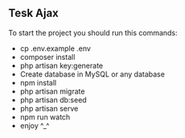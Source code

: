 ## Tesk Ajax

To start the project you should run this commands:

- cp .env.example .env
- composer install
- php artisan key:generate
- Create database in MySQL or any database
- npm install
- php artisan migrate
- php artisan db:seed
- php artisan serve
- npm run watch
- enjoy ^_^
